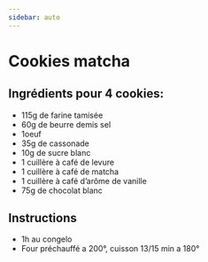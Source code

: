 ```yaml
---
sidebar: auto
---
```


# Cookies matcha

## Ingrédients pour 4 cookies:

- 115g de farine tamisée
- 60g de beurre demis sel
- 1oeuf
- 35g de cassonade
- 10g de sucre blanc
- 1 cuillère à café de levure
- 1 cuillère à café de matcha
- 1 cuillère à café d’arôme de vanille
- 75g de chocolat blanc

## Instructions

- 1h au congelo
- Four préchauffé a 200°, cuisson 13/15 min a 180°